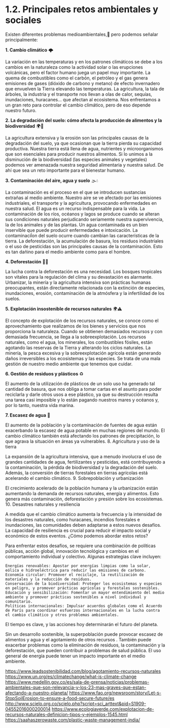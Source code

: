 # 1.2. Principales retos ambientales y sociales

Existen diferentes problemas medioambientales,🌱 pero podemos señalar principalmente:


**1. Cambio climático** 🌩️

La variación en las temperaturas y en los patrones climáticos se debe a los cambios en la naturaleza como la actividad solar o las erupciones volcánicas, pero el factor humano juega un papel muy importante. La quema de combustibles como el carbón, el petróleo y el gas genera emisiones de gases (dióxido de carbono y metano) de efecto invernadero que envuelven la Tierra elevando las temperaturas. La agricultura, la tala de árboles, la industria y el transporte nos llevan a olas de calor, sequías, inundaciones, huracanes... que afectan al ecosistema. Nos enfrentamos a un gran reto para controlar el cambio climático, pero de eso depende nuestro futuro. 



**2. La degradación del suelo: cómo afecta la producción de alimentos y la biodiversidad** 🌍🌱

La agricultura extensiva y la erosión son las principales causas de la degradación del suelo, ya que ocasionan que la tierra pierda su capacidad productiva. Nuestra tierra está llena de agua, nutrientes y microorganismos que son esenciales para producir nuestros alimentos. Si lo unimos a la disminución de la biodiversidad (las especies animales y vegetales) podemos ver amenazada nuestra seguridad alimentaria y nuestra salud. De ahí que sea un reto importante para el bienestar humano.



**3. Contaminación del aire, agua y suelo** 🌫️💧

La contaminación es el proceso en el que se introducen sustancias extrañas al medio ambiente. Nuestro aire se ve afectado por las emisiones industriales, el transporte y la agricultura, provocando enfermedades en nuestra salud. 
El agua es un recurso indispensable para la vida. La contaminación de los ríos, océanos y lagos se produce cuando se alteran sus condiciones naturales perjudicando seriamemte nuestra supervivencia, la de los animales y de las plantas. Un agua contaminada es un bien inservible que puede producir enfermedades e intoxicación.
La contaminaciĺon del suelo ocurre cuando cambian las características de la tierra. La deforestación, la acumulación de basura, los residuos industriales o el uso de pesticidas son las principales causas de la contaminación. Esto es tan dañino para el medio ambiente como para el hombre.


**4. Deforestación** 🌳❌

La lucha contra la deforestación es una necesidad. Los bosques tropicales son vitales para la regulación del clima y su devastación es alarmante. Urbanizar, la minería y la agricultura intensiva son prácticas humanas preocupantes, están directamente relacionada con la extinción de especies, inundaciones, erosión, contaminación de la atmósfera y la infertilidad de los suelos. 


**5. Explotación insostenible de recursos naturales** 🌍⚠️

El concepto de explotación de los recursos naturales, se conoce como el aprovechamiento que realizamos de los bienes y servicios que nos proporciona la naturaleza. Cuando se obtienen demasiados recursos y con demasiada frecuencia, se llega a la sobreexplotación. Los recursos naturales, como el agua, los minerales, los combustibles fósiles, están agotando las reservas de la Tierra y alterando los ciclos naturales. La minería, la pesca excesiva y la sobreexplotación agrícola están generando daños irreversibles a los ecosistemas y las especies. Se trata de una mala gestión de nuestro medio ambiente que tenemos que cuidar.


**6. Gestión de residuos y plásticos** ♻️

El aumento de la utilización de plásticos de un solo uso ha generado tal cantidad de basura, que nos obliga a tomar cartas en el asunto para poder reciclarla y darle otros usos a ese plástico, ya que su destrucción resulta una tarea casi imposible y lo están pagando nuestros mares y océanos y, por lo tanto, nuestra vida marina.


**7. Escasez de agua** 🚱

El aumento de la población y la contaminación de fuentes de agua están exacerbando la escasez de agua potable en muchas regiones del mundo. El cambio climático también está afectando los patrones de precipitación, lo que agrava la situación en áreas ya vulnerables.
8. Agricultura y uso de la tierra

La expansión de la agricultura intensiva, que a menudo involucra el uso de grandes cantidades de agua, fertilizantes y pesticidas, está contribuyendo a la contaminación, la pérdida de biodiversidad y la degradación del suelo. Además, la conversión de tierras forestales en tierras agrícolas está acelerando el cambio climático.
9. Sobrepoblación y urbanización

El crecimiento acelerado de la población humana y la urbanización están aumentando la demanda de recursos naturales, energía y alimentos. Esto genera más contaminación, deforestación y presión sobre los ecosistemas.
10. Desastres naturales y resiliencia

A medida que el cambio climático aumenta la frecuencia y la intensidad de los desastres naturales, como huracanes, incendios forestales e inundaciones, las comunidades deben adaptarse a estos nuevos desafíos. La capacidad de resiliencia es crucial para reducir el impacto social y económico de estos eventos.
¿Cómo podemos abordar estos retos?

Para enfrentar estos desafíos, se requiere una combinación de políticas públicas, acción global, innovación tecnológica y cambios en el comportamiento individual y colectivo. Algunas estrategias clave incluyen:

    Energías renovables: Apostar por energías limpias como la solar, eólica e hidroeléctrica para reducir las emisiones de carbono.
    Economía circular: Promover el reciclaje, la reutilización de materiales y la reducción de residuos.
    Conservación de la biodiversidad: Proteger los ecosistemas y especies en peligro, y promover prácticas agrícolas y forestales sostenibles.
    Educación y sensibilización: Fomentar un mayor entendimiento del medio ambiente y promover prácticas sostenibles a nivel individual y comunitario.
    Políticas internacionales: Impulsar acuerdos globales como el Acuerdo de París para coordinar esfuerzos internacionales en la lucha contra el cambio climático y otros problemas ambientales.
El tiempo es clave, y las acciones hoy determinarán el futuro del planeta.

    
    
Sin un desarrollo sostenible, la superpoblación puede provocar escasez de alimentos y agua y el agotamiento de otros recursos . También puede exacerbar problemas como la eliminación de residuos, la contaminación y la deforestación, que pueden contribuir a problemas de salud pública. El uso general de energía puede tener un impacto importante en el medio ambiente.


https://www.leadsostenibilidad.com/blog/agotamiento-recursos-naturales
https://www.un.org/es/climatechange/what-is-climate-change
https://www.medellin.gov.co/es/sala-de-prensa/noticias/problemas-ambientales-que-son-relevancia-y-los-23-mas-graves-que-estan-afectando-a-nuestro-planeta/
https://www.fao.org/newsroom/story/Let-s-StopSoilErosion-to-ensure-a-food-secure-future/es
http://www.scielo.org.co/scielo.php?script=sci_arttext&pid=S1909-04552016000200014
https://www.ecologiaverde.com/explotacion-de-recursos-naturales-definicion-tipos-y-ejemplos-1545.html
https://saahaszerowaste.com/plastic-waste-management-india/


